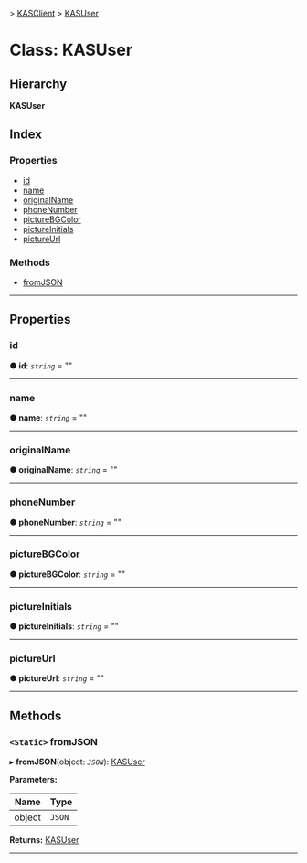 [](../README.md) > [KASClient](../modules/kasclient.md) > [KASUser](../classes/kasclient.kasuser.md)

# Class: KASUser

## Hierarchy

**KASUser**

## Index

### Properties

* [id](kasclient.kasuser.md#id)
* [name](kasclient.kasuser.md#name)
* [originalName](kasclient.kasuser.md#originalname)
* [phoneNumber](kasclient.kasuser.md#phonenumber)
* [pictureBGColor](kasclient.kasuser.md#picturebgcolor)
* [pictureInitials](kasclient.kasuser.md#pictureinitials)
* [pictureUrl](kasclient.kasuser.md#pictureurl)

### Methods

* [fromJSON](kasclient.kasuser.md#fromjson)

---

## Properties

<a id="id"></a>

###  id

**● id**: *`string`* = ""

___
<a id="name"></a>

###  name

**● name**: *`string`* = ""

___
<a id="originalname"></a>

###  originalName

**● originalName**: *`string`* = ""

___
<a id="phonenumber"></a>

###  phoneNumber

**● phoneNumber**: *`string`* = ""

___
<a id="picturebgcolor"></a>

###  pictureBGColor

**● pictureBGColor**: *`string`* = ""

___
<a id="pictureinitials"></a>

###  pictureInitials

**● pictureInitials**: *`string`* = ""

___
<a id="pictureurl"></a>

###  pictureUrl

**● pictureUrl**: *`string`* = ""

___

## Methods

<a id="fromjson"></a>

### `<Static>` fromJSON

▸ **fromJSON**(object: *`JSON`*): [KASUser](kasclient.kasuser.md)

**Parameters:**

| Name | Type |
| ------ | ------ |
| object | `JSON` |

**Returns:** [KASUser](kasclient.kasuser.md)

___

